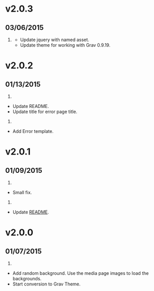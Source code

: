 # v2.0.3
## 03/06/2015

1. [](#improved)
    * Update jquery with named asset.
    * Update theme for working with Grav 0.9.19.

# v2.0.2
## 01/13/2015

1. [](#bugfix)
  * Update README.
  * Update title for error page title.

1. [](#new)
  * Add Error template.

# v2.0.1
## 01/09/2015

1. [](#bugfix)
  * Small fix.

1. [](#improved)
  * Update [README](README.md).

# v2.0.0
## 01/07/2015

1. [](#new)
  * Add random background. Use the media page images to load the backgrounds.
  * Start conversion to Grav Theme.
